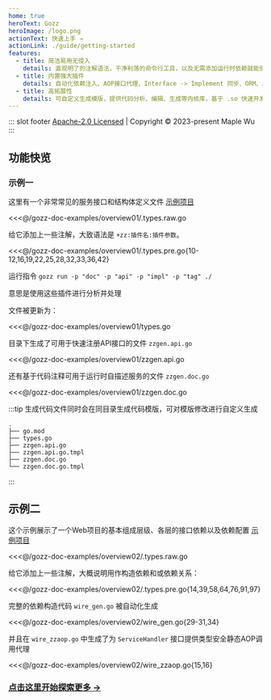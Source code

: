 ```yaml
---
home: true
heroText: Gozz
heroImage: /logo.png
actionText: 快速上手 →
actionLink: ./guide/getting-started
features:
  - title: 简洁易用无侵入
    details: 直观明了的注解语法，干净利落的命令行工具，以及无需添加运行时依赖就能使用的生成代码。
  - title: 内置强大插件
    details: 自动化依赖注入、AOP接口代理、Interface -> Implement 同步、ORM、API路由表等。
  - title: 高拓展性
    details: 可自定义生成模版，提供代码分析、编辑、生成等内核库，基于 .so 快速开发和扩展外部插件。
---
```


::: slot footer
[Apache-2.0 Licensed](https://github.com/go-zing/gozz/blob/main/LICENSE) | Copyright © 2023-present Maple Wu
:::

## 功能快览

### 示例一

这里有一个非常常见的服务接口和结构体定义文件 [示例项目](https://github.com/go-zing/gozz-doc-examples/tree/main/overview01)

<<<@/gozz-doc-examples/overview01/.types.raw.go

给它添加上一些注解，大致语法是 `+zz:插件名:插件参数`。

<<<@/gozz-doc-examples/overview01/.types.pre.go{10-12,16,19,22,25,28,32,33,36,42}

运行指令 `gozz run -p "doc" -p "api" -p "impl" -p "tag" ./`

意思是使用这些插件进行分析并处理

文件被更新为：

<<<@/gozz-doc-examples/overview01/types.go

目录下生成了可用于快速注册API接口的文件 `zzgen.api.go`

<<<@/gozz-doc-examples/overview01/zzgen.api.go

还有基于代码注释可用于运行时自描述服务的文件 `zzgen.doc.go`

<<<@/gozz-doc-examples/overview01/zzgen.doc.go

:::tip
生成代码文件同时会在同目录生成代码模版，可对模版修改进行自定义生成

```
.
├── go.mod
├── types.go
├── zzgen.api.go
├── zzgen.api.go.tmpl
├── zzgen.doc.go
└── zzgen.doc.go.tmpl
```

:::

## 示例二

这个示例展示了一个Web项目的基本组成层级、各层的接口依赖以及依赖配置 [示例项目](https://github.com/go-zing/gozz-doc-examples/tree/main/overview02)

<<<@/gozz-doc-examples/overview02/.types.raw.go

给它添加上一些注解，大概说明用作构造依赖和或依赖关系：

<<<@/gozz-doc-examples/overview02/.types.pre.go{14,39,58,64,76,91,97}

完整的依赖构造代码 `wire_gen.go` 被自动化生成

<<<@/gozz-doc-examples/overview02/wire_gen.go{29-31,34}

并且在 `wire_zzaop.go` 中生成了为 `ServiceHandler` 接口提供类型安全静态AOP调用代理

<<<@/gozz-doc-examples/overview02/wire_zzaop.go{15,16}

### [点击这里开始探索更多 →](guide)